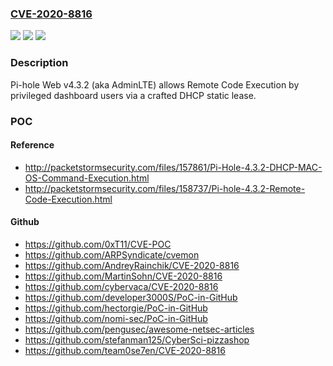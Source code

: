 ### [CVE-2020-8816](https://cve.mitre.org/cgi-bin/cvename.cgi?name=CVE-2020-8816)
![](https://img.shields.io/static/v1?label=Product&message=n%2Fa&color=blue)
![](https://img.shields.io/static/v1?label=Version&message=n%2Fa&color=blue)
![](https://img.shields.io/static/v1?label=Vulnerability&message=n%2Fa&color=brighgreen)

### Description

Pi-hole Web v4.3.2 (aka AdminLTE) allows Remote Code Execution by privileged dashboard users via a crafted DHCP static lease.

### POC

#### Reference
- http://packetstormsecurity.com/files/157861/Pi-Hole-4.3.2-DHCP-MAC-OS-Command-Execution.html
- http://packetstormsecurity.com/files/158737/Pi-hole-4.3.2-Remote-Code-Execution.html

#### Github
- https://github.com/0xT11/CVE-POC
- https://github.com/ARPSyndicate/cvemon
- https://github.com/AndreyRainchik/CVE-2020-8816
- https://github.com/MartinSohn/CVE-2020-8816
- https://github.com/cybervaca/CVE-2020-8816
- https://github.com/developer3000S/PoC-in-GitHub
- https://github.com/hectorgie/PoC-in-GitHub
- https://github.com/nomi-sec/PoC-in-GitHub
- https://github.com/pengusec/awesome-netsec-articles
- https://github.com/stefanman125/CyberSci-pizzashop
- https://github.com/team0se7en/CVE-2020-8816

